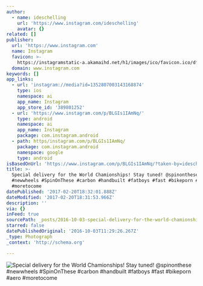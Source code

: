 ```yaml
---
author:
  - name: ideschelling
    url: 'https://www.instagram.com/ideschelling'
    avatar: {}
related: []
publisher:
  url: 'https://www.instagram.com'
  name: Instagram
  favicon: >-
    https://instagramstatic-a.akamaihd.net/h1/images/ico/favicon.ico/dfa85bb1fd63.ico
  domain: www.instagram.com
keywords: []
app_links:
  - url: 'instagram://media?id=1352807003143168874'
    type: ios
    namespace: ai
    app_name: Instagram
    app_store_id: '389801252'
  - url: 'https://www.instagram.com/p/BLGIs1IAmNq/'
    type: android
    namespace: ai
    app_name: Instagram
    package: com.instagram.android
  - path: https/instagram.com/p/BLGIs1IAmNq/
    package: com.instagram.android
    namespace: google
    type: android
isBasedOnUrl: 'https://www.instagram.com/p/BLGIs1IAmNq/?taken-by=ideschelling'
title: >-
  Special delivery for the World Chamionships! Stay tuned! @spinonthese
  #newwheels #SpinOnThese #carbon #handbuilt #fatboys #fast #bikeporn #aero
  #moretocome
datePublished: '2017-02-20T18:32:01.888Z'
dateModified: '2017-02-20T18:31:53.966Z'
description: ''
via: {}
inFeed: true
sourcePath: _posts/2016-10-03-special-delivery-for-the-world-chamionships-stay-tuned-sp.md
starred: false
datePublishedOriginal: '2016-10-03T11:29:26.267Z'
_type: Photograph
_context: 'http://schema.org'

---
```

![Special delivery for the World Chamionships! Stay tuned! @spinonthese #newwheels #SpinOnThese #carbon #handbuilt #fatboys #fast #bikeporn #aero #moretocome](https://scontent.cdninstagram.com/t51.2885-15/s640x640/sh0.08/e35/14583326_200929023667099_7174048238612250624_n.jpg?ig_cache_key=MTM1MjgwNzAwMzE0MzE2ODg3NA%3D%3D.2)